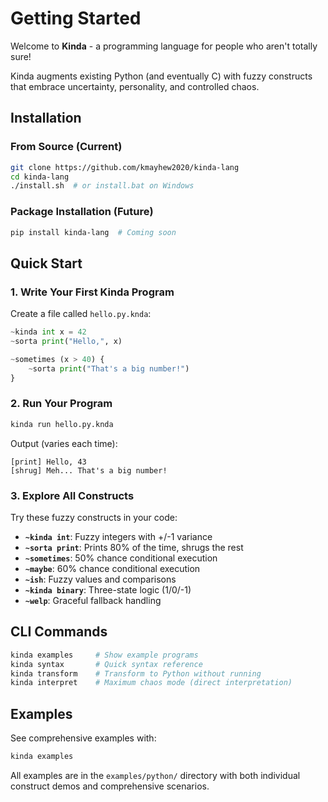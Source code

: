 # Getting Started

Welcome to **Kinda** - a programming language for people who aren't totally sure!

Kinda augments existing Python (and eventually C) with fuzzy constructs that embrace uncertainty, personality, and controlled chaos.

## Installation

### From Source (Current)
```bash
git clone https://github.com/kmayhew2020/kinda-lang
cd kinda-lang
./install.sh  # or install.bat on Windows
```

### Package Installation (Future)
```bash
pip install kinda-lang  # Coming soon
```

## Quick Start

### 1. Write Your First Kinda Program

Create a file called `hello.py.knda`:

```python
~kinda int x = 42
~sorta print("Hello,", x)

~sometimes (x > 40) {
    ~sorta print("That's a big number!")
}
```

### 2. Run Your Program

```bash
kinda run hello.py.knda
```

Output (varies each time):
```
[print] Hello, 43
[shrug] Meh... That's a big number!
```

### 3. Explore All Constructs

Try these fuzzy constructs in your code:

- **`~kinda int`**: Fuzzy integers with +/-1 variance
- **`~sorta print`**: Prints 80% of the time, shrugs the rest
- **`~sometimes`**: 50% chance conditional execution  
- **`~maybe`**: 60% chance conditional execution
- **`~ish`**: Fuzzy values and comparisons
- **`~kinda binary`**: Three-state logic (1/0/-1)
- **`~welp`**: Graceful fallback handling

## CLI Commands

```bash
kinda examples     # Show example programs
kinda syntax       # Quick syntax reference
kinda transform    # Transform to Python without running
kinda interpret    # Maximum chaos mode (direct interpretation)
```

## Examples

See comprehensive examples with:
```bash
kinda examples
```

All examples are in the `examples/python/` directory with both individual construct demos and comprehensive scenarios.
